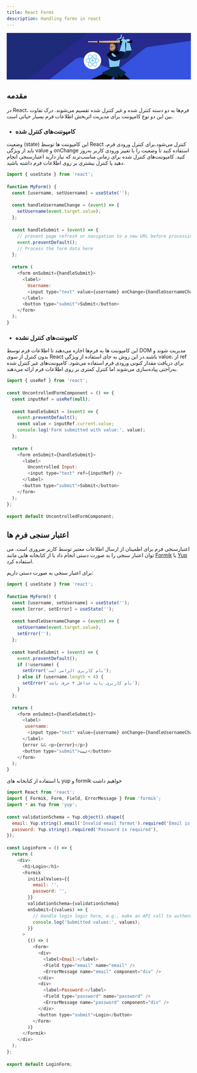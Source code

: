 ```yaml
---
title: React Forms
description: Handling forms in react
---
```


![](../images/forms.png)

## مقدمه
در React، فرم‌ها به دو دسته کنترل شده و غیر کنترل شده تقسیم می‌شوند. درک تفاوت بین این دو نوع کامپوننت برای مدیریت اثربخش اطلاعات فرم بسیار حیاتی است.


* ### کامپوننت‌های کنترل شده
وضعیت (state) این کامپوننت ها توسط React کنترل می‌شود.برای کنترل ورودی فرم، باید از ویژگی value و  onChange استفاده کنید تا وضعیت را با تغییر ورودی کاربر به‌روز کنید.
کامپوننت‌های کنترل شده برای زمانی مناسب‌ترند که نیاز دارید اعتبارسنجی انجام دهید یا کنترل بیشتری بر روی اطلاعات فرم داشته باشید.

```javascript
import { useState } from 'react';

function MyForm() {
  const [username, setUsername] = useState('');

  const handleUsernameChange = (event) => {
    setUsername(event.target.value);
  };

  const handleSubmit = (event) => {
    // prevent page refresh or navigation to a new URL before processing the form data.
    event.preventDefault();
    // Process the form data here
  };

  return (
    <form onSubmit={handleSubmit}>
      <label>
        Username:
        <input type="text" value={username} onChange={handleUsernameChange} />
      </label>
      <button type="submit">Submit</button>
    </form>
  );
}

```

* ### کامپوننت‌های کنترل نشده
این کامپوننت ها به فرم‌ها اجازه می‌دهند تا اطلاعات فرم توسط DOM  مدیریت شوند و بدون کنترل از سوی React باشند.در این روش به جای استفاده از ویژگی value، از ref برای دریافت مقدار کنونی ورودی فرم استفاده می‌شود.
کامپوننت‌های غیر کنترل شده به‌راحتی پیاده‌سازی می‌شوند اما کنترل کمتری بر روی اطلاعات فرم ارائه می‌دهند.

```javascript
import { useRef } from 'react';

const UncontrolledFormComponent = () => {
  const inputRef = useRef(null);

  const handleSubmit = (event) => {
    event.preventDefault();
    const value = inputRef.current.value;
    console.log('Form submitted with value:', value);
  };

  return (
    <form onSubmit={handleSubmit}>
      <label>
        Uncontrolled Input:
        <input type="text" ref={inputRef} />
      </label>
      <button type="submit">Submit</button>
    </form>
  );
};

export default UncontrolledFormComponent;
```

## اعتبار سنجی فرم ها
اعتبارسنجی فرم برای اطمینان از ارسال اطلاعات معتبر توسط کاربر ضروری است. می توان اعتبار سنجی را به صورت دستی انجام داد یا از کتابخانه هایی مانند 
[Formik](https://formik.org)
یا
[Yup](https://github.com/jquense/yup)
استفاده کرد.

برای اعتبار سنجی به صورت دستی داریم:
```javascript
import { useState } from 'react';

function MyForm() {
  const [username, setUsername] = useState('');
  const [error, setError] = useState('');

  const handleUsernameChange = (event) => {
    setUsername(event.target.value);
    setError('');
  };

  const handleSubmit = (event) => {
    event.preventDefault();
    if (!username) {
      setError('نام کاربری الزامی است');
    } else if (username.length < 4) {
      setError('نام کاربری باید حداقل ۴ حرف باشد');
    }
  };

  return (
    <form onSubmit={handleSubmit}>
      <label>
       username:
        <input type="text" value={username} onChange={handleUsernameChange} />
      </label>
      {error && <p>{error}</p>}
      <button type="submit">ثبت</button>
    </form>
  );
}
```

با استفاده از کتابخانه های yup و formik خواهیم داشت
```javascript
import React from 'react';
import { Formik, Form, Field, ErrorMessage } from 'formik';
import * as Yup from 'yup';

const validationSchema = Yup.object().shape({
  email: Yup.string().email('Invalid email format').required('Email is required'),
  password: Yup.string().required('Password is required'),
});

const LoginForm = () => {
  return (
    <div>
      <h1>Login</h1>
      <Formik
        initialValues={{
          email: '',
          password: '',
        }}
        validationSchema={validationSchema}
        onSubmit={(values) => {
          // Handle login logic here, e.g., make an API call to authenticate the user
          console.log('Submitted values:', values);
        }}
      >
        {() => (
          <Form>
            <div>
              <label>Email:</label>
              <Field type="email" name="email" />
              <ErrorMessage name="email" component="div" />
            </div>
            <div>
              <label>Password:</label>
              <Field type="password" name="password" />
              <ErrorMessage name="password" component="div" />
            </div>
            <button type="submit">Login</button>
          </Form>
        )}
      </Formik>
    </div>
  );
};

export default LoginForm;
```



